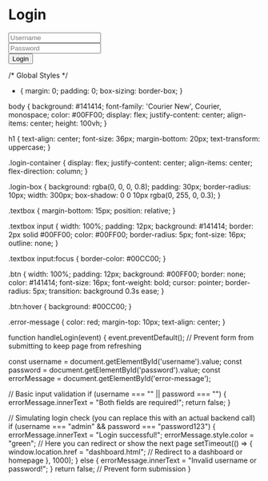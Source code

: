 <!DOCTYPE html>
<html lang="en">
<head>
  <meta charset="UTF-8">
  <meta name="viewport" content="width=device-width, initial-scale=1.0">
  <title>Hacker Login</title>
  <link rel="stylesheet" href="styles.css">
</head>
<body>
  <div class="login-container">
    <div class="login-box">
      <h1>Login</h1>
      <form id="loginForm" onsubmit="return handleLogin(event)">
        <div class="textbox">
          <input type="text" id="username" name="username" placeholder="Username" required>
        </div>
        <div class="textbox">
          <input type="password" id="password" name="password" placeholder="Password" required>
        </div>
        <input type="submit" value="Login" class="btn">
      </form>
      <div id="error-message" class="error-message"></div>
    </div>
  </div>

  <script src="scripts.js"></script>
</body>
</html>

/* Global Styles */
* {
  margin: 0;
  padding: 0;
  box-sizing: border-box;
}

body {
  background: #141414;
  font-family: 'Courier New', Courier, monospace;
  color: #00FF00;
  display: flex;
  justify-content: center;
  align-items: center;
  height: 100vh;
}

h1 {
  text-align: center;
  font-size: 36px;
  margin-bottom: 20px;
  text-transform: uppercase;
}

.login-container {
  display: flex;
  justify-content: center;
  align-items: center;
  flex-direction: column;
}

.login-box {
  background: rgba(0, 0, 0, 0.8);
  padding: 30px;
  border-radius: 10px;
  width: 300px;
  box-shadow: 0 0 10px rgba(0, 255, 0, 0.3);
}

.textbox {
  margin-bottom: 15px;
  position: relative;
}

.textbox input {
  width: 100%;
  padding: 12px;
  background: #141414;
  border: 2px solid #00FF00;
  color: #00FF00;
  border-radius: 5px;
  font-size: 16px;
  outline: none;
}

.textbox input:focus {
  border-color: #00CC00;
}

.btn {
  width: 100%;
  padding: 12px;
  background: #00FF00;
  border: none;
  color: #141414;
  font-size: 16px;
  font-weight: bold;
  cursor: pointer;
  border-radius: 5px;
  transition: background 0.3s ease;
}

.btn:hover {
  background: #00CC00;
}

.error-message {
  color: red;
  margin-top: 10px;
  text-align: center;
}

function handleLogin(event) {
  event.preventDefault();  // Prevent form from submitting to keep page from refreshing
  
  const username = document.getElementById('username').value;
  const password = document.getElementById('password').value;
  const errorMessage = document.getElementById('error-message');

  // Basic input validation
  if (username === "" || password === "") {
    errorMessage.innerText = "Both fields are required!";
    return false;
  }

  // Simulating login check (you can replace this with an actual backend call)
  if (username === "admin" && password === "password123") {
    errorMessage.innerText = "Login successful!";
    errorMessage.style.color = "green";
    // Here you can redirect or show the next page
    setTimeout(() => {
      window.location.href = "dashboard.html"; // Redirect to a dashboard or homepage
    }, 1000);
  } else {
    errorMessage.innerText = "Invalid username or password!";
  }
  return false;  // Prevent form submission
}
